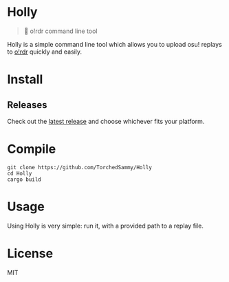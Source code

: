 # Holly
> 🌿 o!rdr command line tool

Holly is a simple command line tool which allows you to upload osu! replays
to [o!rdr](https://ordr.issou.best/) quickly and easily.

# Install
## Releases
Check out the [latest release](https://github.com/TorchedSammy/Holly/releases/latest)
and choose whichever fits your platform.

# Compile
```
git clone https://github.com/TorchedSammy/Holly
cd Holly
cargo build
```

# Usage
Using Holly is very simple: run it, with a provided path to a replay file.  

# License
MIT

